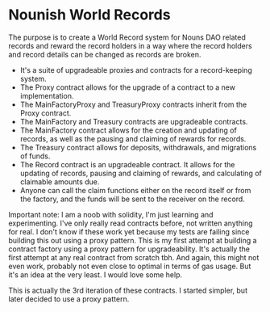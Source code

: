 # Nounish World Records

The purpose is to create a World Record system for Nouns DAO related records and reward the record holders in a way where the record holders and record details can be changed as records are broken.

- It's a suite of upgradeable proxies and contracts for a record-keeping system.
- The Proxy contract allows for the upgrade of a contract to a new implementation.
- The MainFactoryProxy and TreasuryProxy contracts inherit from the Proxy contract.
- The MainFactory and Treasury contracts are upgradeable contracts.
- The MainFactory contract allows for the creation and updating of records, as well as the pausing and claiming of rewards for records.
- The Treasury contract allows for deposits, withdrawals, and migrations of funds.
- The Record contract is an upgradeable contract. It allows for the updating of records, pausing and claiming of rewards, and calculating of claimable amounts due.
- Anyone can call the claim functions either on the record itself or from the factory, and the funds will be sent to the receiver on the record.

Important note: I am a noob with solidity, I'm just learning and experimenting. I've only really read contracts before, not written anything for real. I don't know if these work yet because my tests are failing since building this out using a proxy pattern. This is my first attempt at building a contract factory using a proxy pattern for upgradeability. It's actually the first attempt at any real contract from scratch tbh. And again, this might not even work, probably not even close to optimal in terms of gas usage. But it's an idea at the very least. I would love some help.

This is actually the 3rd iteration of these contracts. I started simpler, but later decided to use a proxy pattern.